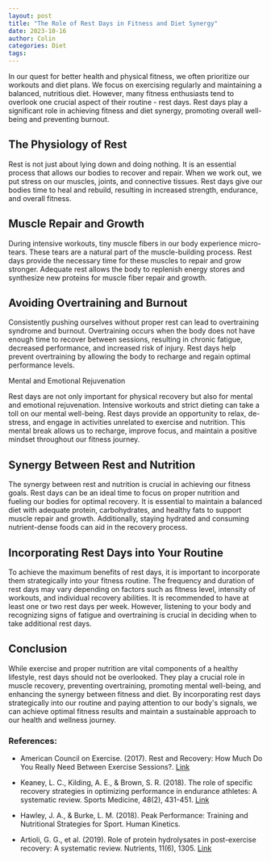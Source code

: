 ```yaml
---
layout: post
title: "The Role of Rest Days in Fitness and Diet Synergy"
date: 2023-10-16
author: Colin
categories: Diet
tags: 
---
```


In our quest for better health and physical fitness, we often prioritize our workouts and diet plans. We focus on exercising regularly and maintaining a balanced, nutritious diet. However, many fitness enthusiasts tend to overlook one crucial aspect of their routine - rest days. Rest days play a significant role in achieving fitness and diet synergy, promoting overall well-being and preventing burnout.

## The Physiology of Rest

Rest is not just about lying down and doing nothing. It is an essential process that allows our bodies to recover and repair. When we work out, we put stress on our muscles, joints, and connective tissues. Rest days give our bodies time to heal and rebuild, resulting in increased strength, endurance, and overall fitness.

## Muscle Repair and Growth

During intensive workouts, tiny muscle fibers in our body experience micro-tears. These tears are a natural part of the muscle-building process. Rest days provide the necessary time for these muscles to repair and grow stronger. Adequate rest allows the body to replenish energy stores and synthesize new proteins for muscle fiber repair and growth. 

## Avoiding Overtraining and Burnout

Consistently pushing ourselves without proper rest can lead to overtraining syndrome and burnout. Overtraining occurs when the body does not have enough time to recover between sessions, resulting in chronic fatigue, decreased performance, and increased risk of injury. Rest days help prevent overtraining by allowing the body to recharge and regain optimal performance levels.

Mental and Emotional Rejuvenation

Rest days are not only important for physical recovery but also for mental and emotional rejuvenation. Intensive workouts and strict dieting can take a toll on our mental well-being. Rest days provide an opportunity to relax, de-stress, and engage in activities unrelated to exercise and nutrition. This mental break allows us to recharge, improve focus, and maintain a positive mindset throughout our fitness journey.

## Synergy Between Rest and Nutrition

The synergy between rest and nutrition is crucial in achieving our fitness goals. Rest days can be an ideal time to focus on proper nutrition and fueling our bodies for optimal recovery. It is essential to maintain a balanced diet with adequate protein, carbohydrates, and healthy fats to support muscle repair and growth. Additionally, staying hydrated and consuming nutrient-dense foods can aid in the recovery process.

## Incorporating Rest Days into Your Routine

To achieve the maximum benefits of rest days, it is important to incorporate them strategically into your fitness routine. The frequency and duration of rest days may vary depending on factors such as fitness level, intensity of workouts, and individual recovery abilities. It is recommended to have at least one or two rest days per week. However, listening to your body and recognizing signs of fatigue and overtraining is crucial in deciding when to take additional rest days.

## Conclusion

While exercise and proper nutrition are vital components of a healthy lifestyle, rest days should not be overlooked. They play a crucial role in muscle recovery, preventing overtraining, promoting mental well-being, and enhancing the synergy between fitness and diet. By incorporating rest days strategically into our routine and paying attention to our body's signals, we can achieve optimal fitness results and maintain a sustainable approach to our health and wellness journey.

### References:

- American Council on Exercise. (2017). Rest and Recovery: How Much Do You Really Need Between Exercise Sessions?. [Link](https://www.acefitness.org/education-and-resources/lifestyle/blog/6356/rest-and-recovery-how-much-do-you-really-need-between-exercise-sessions)

- Keaney, L. C., Kilding, A. E., & Brown, S. R. (2018). The role of specific recovery strategies in optimizing performance in endurance athletes: A systematic review. Sports Medicine, 48(2), 431-451. [Link](https://pubmed.ncbi.nlm.nih.gov/29098652/)

- Hawley, J. A., & Burke, L. M. (2018). Peak Performance: Training and Nutritional Strategies for Sport. Human Kinetics.

- Artioli, G. G., et al. (2019). Role of protein hydrolysates in post-exercise recovery: A systematic review. Nutrients, 11(6), 1305. [Link](https://pubmed.ncbi.nlm.nih.gov/31159438/)